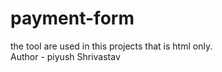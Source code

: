# payment-form
the tool are used in this projects that is html only.
<br> 
Author - piyush Shrivastav
